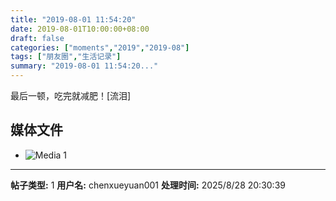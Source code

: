 ```yaml
---
title: "2019-08-01 11:54:20"
date: 2019-08-01T10:00:00+08:00
draft: false
categories: ["moments","2019","2019-08"]
tags: ["朋友圈","生活记录"]
summary: "2019-08-01 11:54:20..."
---
```


最后一顿，吃完就减肥！[流泪]

## 媒体文件

- ![Media 1](/Moments/photos/2019-08-01/201908011154200.jpg)

---

**帖子类型:** 1
**用户名:** chenxueyuan001
**处理时间:** 2025/8/28 20:30:39